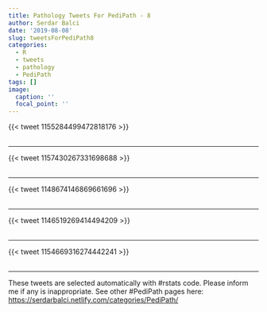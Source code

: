 ```yaml
---
title: Pathology Tweets For PediPath - 8
author: Serdar Balci
date: '2019-08-08'
slug: tweetsForPediPath8
categories:
  - R
  - tweets
  - pathology
  - PediPath
tags: []
image:
  caption: ''
  focal_point: ''
---
```



{{< tweet 1155284499472818176 >}}
<br>
<br>
<hr>
{{< tweet 1157430267331698688 >}}
<br>
<br>
<hr>
{{< tweet 1148674146869661696 >}}
<br>
<br>
<hr>
{{< tweet 1146519269414494209 >}}
<br>
<br>
<hr>
{{< tweet 1154669316274442241 >}}
<br>
<br>
<hr>


These tweets are selected automatically with #rstats code. Please inform me if any is inappropriate.
See other #PediPath pages here: https://serdarbalci.netlify.com/categories/PediPath/
